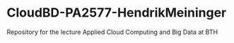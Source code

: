# CloudBD-PA2577-HendrikMeininger
Repository for the lecture Applied Cloud Computing and Big Data at BTH
